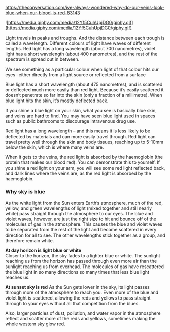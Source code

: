 https://theconversation.com/ive-always-wondered-why-do-our-veins-look-blue-when-our-blood-is-red-83143  

![https://media.giphy.com/media/12Yf5CuhUpjDG0/giphy.gif](https://media.giphy.com/media/12Yf5CuhUpjDG0/giphy.gif)

Light travels in peaks and troughs. And the distance between each trough is called a wavelength. Different colours of light have waves of different lengths. Red light has a long wavelength (about 700 nanometres), violet light has a short wavelength (about 400 nanometres), and the rest of the spectrum is spread out in between.



We see something as a particular colour when light of that colour hits our eyes –either directly from a light source or reflected from a surface

Blue light has a short wavelength (about 475 nanometres), and is scattered or deflected much more easily than red light. Because it’s easily scattered it doesn’t penetrate so far into the skin (only a fraction of a millimetre). When blue light hits the skin, it’s mostly deflected back.

If you shine a blue light on your skin, what you see is basically blue skin, and veins are hard to find. You may have seen blue light used in spaces such as public bathrooms to discourage intravenous drug use.  

Red light has a long wavelength – and this means it is less likely to be deflected by materials and can more easily travel through. Red light can travel pretty well through the skin and body tissues, reaching up to 5-10mm below the skin, which is where many veins are.

When it gets to the veins, the red light is absorbed by the haemoglobin (the protein that makes our blood red). You can demonstrate this to yourself. If you shine a red light on your arm, you will see some red light reflected back, and dark lines where the veins are, as the red light is absorbed by the haemoglobin.


### Why sky is blue
As the white light from the Sun enters Earth’s atmosphere, much of the red, yellow, and green wavelengths of light (mixed together and still nearly white) pass straight through the atmosphere to our eyes. The blue and violet waves, however, are just the right size to hit and bounce off of the molecules of gas in the atmosphere. This causes the blue and violet waves to be separated from the rest of the light and become scattered in every direction for all to see. The other wavelengths stick together as a group, and therefore remain white.  


**At day horizon is light blue or white**  
Closer to the horizon, the sky fades to a lighter blue or white. The sunlight reaching us from the horizon has passed through even more air than the sunlight reaching us from overhead. The molecules of gas have rescattered the blue light in so many directions so many times that less blue light reaches us.  

**At sunset sky is red**
As the Sun gets lower in the sky, its light passes through more of the atmosphere to reach you. Even more of the blue and violet light is scattered, allowing the reds and yellows to pass straight through to your eyes without all that competition from the blues.

Also, larger particles of dust, pollution, and water vapor in the atmosphere reflect and scatter more of the reds and yellows, sometimes making the whole western sky glow red.
